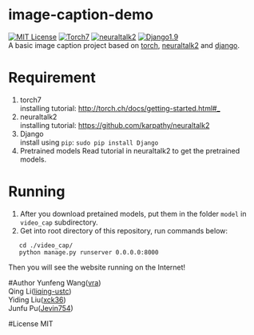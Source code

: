 # image-caption-demo
[![MIT License](https://img.shields.io/github/license/mashape/apistatus.svg)](https://opensource.org/licenses/MIT)
[![Torch7](https://img.shields.io/badge/torch-7-orange.svg)](http://torch.ch/)
[![neuraltalk2](https://img.shields.io/badge/neuraltalk-2-blue.svg)](https://github.com/karpathy/neuraltalk2)
[![Django1.9](https://img.shields.io/badge/Django-1.9-yellowgreen.svg)](https://github.com/django/django)  
A basic image caption project based on [torch](https://github.com/torch/torch7), [neuraltalk2](https://github.com/karpathy/neuraltalk2)  and [django](https://github.com/django/django).  

# Requirement
 1. torch7  
	installing tutorial: <http://torch.ch/docs/getting-started.html#_>
 2. neuraltalk2  
	installing tutorial: <https://github.com/karpathy/neuraltalk2>
 3. Django  
	install using `pip`: `sudo pip install Django`
 4. Pretrained models 
	Read tutorial in neuraltalk2 to get the pretrained models.


# Running
 1. After you download pretained models, put them in the folder `model` in `video_cap` subdirectory.
 2. Get into root directory of this repository, run commands below:
 ```shell
	cd ./video_cap/
	python manage.py runserver 0.0.0.0:8000
 ``` 
 Then you will see the website running on the Internet!


#Author
 Yunfeng Wang([vra](https://github.com/vra))  
 Qing Li([liqing-ustc](https://github.com/liqing-ustc))  
 Yiding Liu([xck36](https://github.com/xck36))  
 Junfu Pu([Jevin754](https://github.com/Jevin754))  

#License
 MIT
